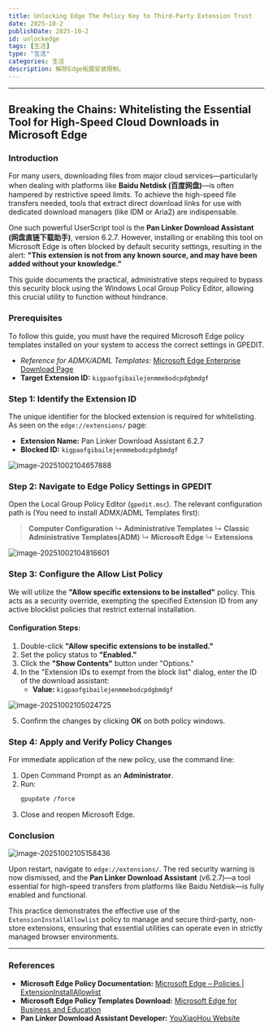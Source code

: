 ```yaml
---
title: Unlocking Edge The Policy Key to Third-Party Extension Trust
date: 2025-10-2
publishDate: 2025-10-2
id: unlockedge
tags: [生活]
type: "生活"
categories: 生活
description: 解除Edge拓展安装限制。
---
```


---

## **Breaking the Chains: Whitelisting the Essential Tool for High-Speed Cloud Downloads in Microsoft Edge**

### Introduction

For many users, downloading files from major cloud services—particularly when dealing with platforms like **Baidu Netdisk (百度网盘)**—is often hampered by restrictive speed limits. To achieve the high-speed file transfers needed, tools that extract direct download links for use with dedicated download managers (like IDM or Aria2) are indispensable.

One such powerful UserScript tool is the **Pan Linker Download Assistant (网盘直链下载助手)**, version 6.2.7. However, installing or enabling this tool on Microsoft Edge is often blocked by default security settings, resulting in the alert: **"This extension is not from any known source, and may have been added without your knowledge."**

This guide documents the practical, administrative steps required to bypass this security block using the Windows Local Group Policy Editor, allowing this crucial utility to function without hindrance.

### Prerequisites

To follow this guide, you must have the required Microsoft Edge policy templates installed on your system to access the correct settings in GPEDIT.

*   *Reference for ADMX/ADML Templates:* [Microsoft Edge Enterprise Download Page](https://www.microsoft.com/en-us/edge/business/download)
*   **Target Extension ID:** `kigpaofgibailejenmmebodcpdgbmdgf`

### Step 1: Identify the Extension ID

The unique identifier for the blocked extension is required for whitelisting. As seen on the `edge://extensions/` page:

*   **Extension Name:** Pan Linker Download Assistant 6.2.7
*   **Blocked ID:** `kigpaofgibailejenmmebodcpdgbmdgf`

![image-20251002104657888](/images/unlockedge/Step1.png)

### Step 2: Navigate to Edge Policy Settings in GPEDIT

Open the Local Group Policy Editor (`gpedit.msc`). The relevant configuration path is (You need to install ADMX/ADML Templates first):

> **Computer Configuration**
> ↳ **Administrative Templates**
> ↳ **Classic Administrative Templates(ADM)**
> ↳ **Microsoft Edge**
> ↳ **Extensions**

![image-20251002104816601](/images/unlockedge/Step2.png)

### Step 3: Configure the Allow List Policy

We will utilize the **"Allow specific extensions to be installed"** policy. This acts as a security override, exempting the specified Extension ID from any active blocklist policies that restrict external installation.

#### Configuration Steps:

1.  Double-click **"Allow specific extensions to be installed."**
2.  Set the policy status to **"Enabled."**
3.  Click the **"Show Contents"** button under "Options."
4.  In the "Extension IDs to exempt from the block list" dialog, enter the ID of the download assistant:
    *   **Value:** `kigpaofgibailejenmmebodcpdgbmdgf`

![image-20251002105024725](/images/unlockedge/Step3.png)

5.  Confirm the changes by clicking **OK** on both policy windows.

### Step 4: Apply and Verify Policy Changes

For immediate application of the new policy, use the command line:

1.  Open Command Prompt as an **Administrator**.
2.  Run:
    ```bash
    gpupdate /force
    ```
3.  Close and reopen Microsoft Edge.

### Conclusion

![image-20251002105158436](/images/unlockedge/Result.png)

Upon restart, navigate to `edge://extensions/`. The red security warning is now dismissed, and the **Pan Linker Download Assistant** (v6.2.7)—a tool essential for high-speed transfers from platforms like Baidu Netdisk—is fully enabled and functional.

This practice demonstrates the effective use of the `ExtensionInstallAllowlist` policy to manage and secure third-party, non-store extensions, ensuring that essential utilities can operate even in strictly managed browser environments.

---
### References

*   **Microsoft Edge Policy Documentation:** [Microsoft Edge – Policies | ExtensionInstallAllowlist](https://learn.microsoft.com/en-us/DeployEdge/microsoft-edge-policies)
*   **Microsoft Edge Policy Templates Download:** [Microsoft Edge for Business and Education](https://www.microsoft.com/en-us/edge/business/download)
*   **Pan Linker Download Assistant Developer:** [YouXiaoHou Website](https://www.youxiaohou.com/zh-cn/)